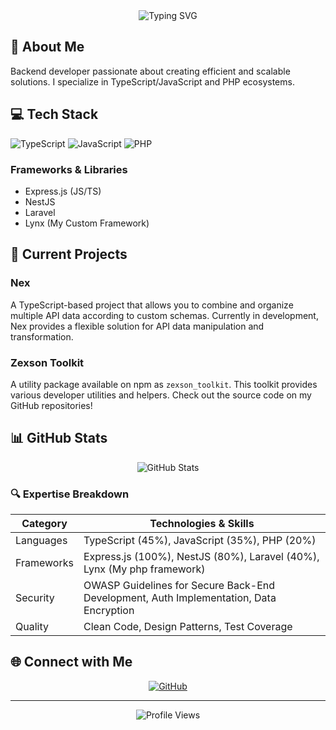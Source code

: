 <div align="center">
  <img src="https://readme-typing-svg.herokuapp.com?font=Fira+Code&size=27&duration=3000&pause=1000&color=F7F7F7&center=true&vCenter=true&width=435&lines=Hello+I'm+Signor_P+👋;Full+Backend+Developer;" alt="Typing SVG" />
</div>

## 🚀 About Me
Backend developer passionate about creating efficient and scalable solutions. I specialize in TypeScript/JavaScript and PHP ecosystems.

## 💻 Tech Stack
![TypeScript](https://img.shields.io/badge/typescript-%23007ACC.svg?style=for-the-badge&logo=typescript&logoColor=white)
![JavaScript](https://img.shields.io/badge/javascript-%23323330.svg?style=for-the-badge&logo=javascript&logoColor=%23F7DF1E)
![PHP](https://img.shields.io/badge/php-%23777BB4.svg?style=for-the-badge&logo=php&logoColor=white)

### Frameworks & Libraries
- Express.js (JS/TS)
- NestJS
- Laravel
- Lynx (My Custom Framework)

## 🔭 Current Projects

### Nex
A TypeScript-based project that allows you to combine and organize multiple API data according to custom schemas. Currently in development, Nex provides a flexible solution for API data manipulation and transformation.

### Zexson Toolkit
A utility package available on npm as `zexson_toolkit`. This toolkit provides various developer utilities and helpers. Check out the source code on my GitHub repositories!

## 📊 GitHub Stats
<div align="center">
  <img src="https://github-readme-stats.vercel.app/api?username=SignorMassimo&show_icons=true&theme=radical" alt="GitHub Stats" />
</div>

### 🔍 Expertise Breakdown

| Category    | Technologies & Skills |
|-------------|---------------------|
| Languages   | TypeScript (45%), JavaScript (35%), PHP (20%) |
| Frameworks  | Express.js (100%), NestJS (80%), Laravel (40%), Lynx (My php framework) |
| Security    | OWASP Guidelines for Secure Back-End Development, Auth Implementation, Data Encryption |
| Quality     | Clean Code, Design Patterns, Test Coverage |

## 🌐 Connect with Me
<div align="center">
  <a href="https://github.com/SignorMassimo" target="_blank">
    <img src="https://img.shields.io/badge/github-%2324292e.svg?&style=for-the-badge&logo=github&logoColor=white" alt="GitHub" />
  </a>
</div>

---
<div align="center">
  <img src="https://komarev.com/ghpvc/?username=SignorMassimo&color=blueviolet" alt="Profile Views" />
</div>
